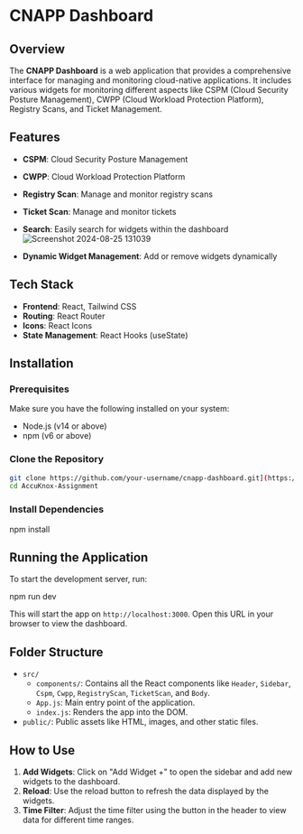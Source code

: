 # CNAPP Dashboard

## Overview

The **CNAPP Dashboard** is a web application that provides a comprehensive interface for managing and monitoring cloud-native applications. It includes various widgets for monitoring different aspects like CSPM (Cloud Security Posture Management), CWPP (Cloud Workload Protection Platform), Registry Scans, and Ticket Management.

## Features

- **CSPM**: Cloud Security Posture Management
- **CWPP**: Cloud Workload Protection Platform
- **Registry Scan**: Manage and monitor registry scans
- **Ticket Scan**: Manage and monitor tickets
- **Search**: Easily search for widgets within the dashboard![Screenshot 2024-08-25 131039](https://github.com/user-attachments/assets/45aa0acf-9924-4ae1-9bd9-62c76facfc83)

- **Dynamic Widget Management**: Add or remove widgets dynamically

## Tech Stack

- **Frontend**: React, Tailwind CSS
- **Routing**: React Router
- **Icons**: React Icons
- **State Management**: React Hooks (useState)

## Installation

### Prerequisites

Make sure you have the following installed on your system:

- Node.js (v14 or above)
- npm (v6 or above)

### Clone the Repository

```bash
git clone https://github.com/your-username/cnapp-dashboard.git](https://github.com/Amitmeel01/AccuKnox-Assignment.git
cd AccuKnox-Assignment
```

### Install Dependencies


npm install


## Running the Application

To start the development server, run:


npm run dev


This will start the app on `http://localhost:3000`. Open this URL in your browser to view the dashboard.

## Folder Structure

- `src/`
  - `components/`: Contains all the React components like `Header`, `Sidebar`, `Cspm`, `Cwpp`, `RegistryScan`, `TicketScan`, and `Body`.
  - `App.js`: Main entry point of the application.
  - `index.js`: Renders the app into the DOM.
- `public/`: Public assets like HTML, images, and other static files.

## How to Use


1. **Add Widgets**: Click on "Add Widget +" to open the sidebar and add new widgets to the dashboard.
2. **Reload**: Use the reload button to refresh the data displayed by the widgets.
3. **Time Filter**: Adjust the time filter using the button in the header to view data for different time ranges.




